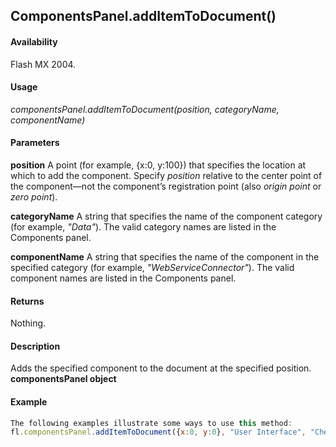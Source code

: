 ## ComponentsPanel.addItemToDocument()

#### Availability

Flash MX 2004.

#### Usage

*componentsPanel.addItemToDocument(position, categoryName, componentName)*

#### Parameters

**position** A point (for example, {x:0, y:100}) that specifies the location at which to add the component. Specify *position* relative to the center point of the component—not the component’s registration point (also *origin point* or *zero point*).

**categoryName** A string that specifies the name of the component category (for example, *"Data"*). The valid category names are listed in the Components panel.

**componentName** A string that specifies the name of the component in the specified category (for example, *"WebServiceConnector"*). The valid component names are listed in the Components panel.

#### Returns

Nothing.

#### Description

Adds the specified component to the document at the specified position.
**componentsPanel object**

#### Example

```javascript
The following examples illustrate some ways to use this method:
fl.componentsPanel.addItemToDocument({x:0, y:0}, "User Interface", "CheckBox"); fl.componentsPanel.addItemToDocument({x:0, y:100}, "Data", "WebServiceConnector"); fl.componentsPanel.addItemToDocument({x:0, y:200}, "User Interface", "Button");

```

